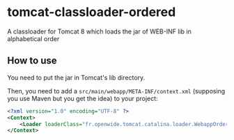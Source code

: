 # tomcat-classloader-ordered

A classloader for Tomcat 8 which loads the jar of WEB-INF lib in alphabetical order

## How to use

You need to put the jar in Tomcat's lib directory.

Then, you need to add a `src/main/webapp/META-INF/context.xml` (supposing you use Maven but you get the idea) to your project:
```xml
<?xml version="1.0" encoding="UTF-8" ?>
<Context>
	<Loader loaderClass="fr.openwide.tomcat.catalina.loader.WebappOrderedClassLoader" />
</Context>
```
